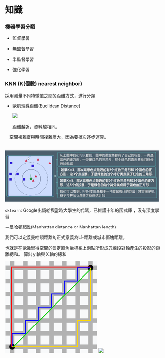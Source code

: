 # 知識

### 機器學習分類

- 監督學習

- 無監督學習

- 半監督學習

- 強化學習
 
### KNN (K(個數) nearest neighbor)

 採用測量不同特徵值之間的距離方式，進行分類
 
 - 歐肌理得距離(Euclidean Distance)  
            
            
    <img src="http://chart.googleapis.com/chart?cht=tx&chl= dist(x,y)= \sqrt{\sum_{i=1}^n(x_i - y_i)^2}" style="border:none;">

    距離越近，資料越相同。
   
  　空間複雜度與時間複雜度大，因為要批次逐步運算。
  
 　　<img src="KNN_Base.png" width="500">
   
 `sklearn`: Google出錢給與當時大學生的代碼，已維護十年的函式庫 ，沒有深度學習

－曼哈頓距離(Manhattan distance or Manhattan length)

我們可以定義曼哈頓距離的正式意義為L1-距離或城市區塊距離，

也就是在歐幾里得空間的固定直角坐標系上兩點所形成的線段對軸產生的投影的距離總和。
算出ｙ軸與Ｘ軸的總和

<img src="Manhattandistance.png" width="300">

<img src="http://chart.googleapis.com/chart?cht=tx&chl= d(x,y)= \left| x_1 - x_2\right|  %2B  \left|y_1 - y_2\right|" style="border:none;">
